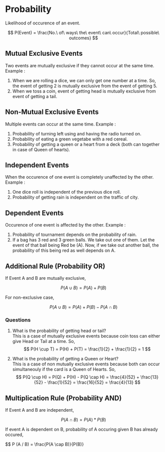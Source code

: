 # Probability

Likelihood of occurence of an event.

$$ P(Event) = \frac{No.\ of\ ways\ the\ event\ can\ occur}{Total\ possible\ outcomes} $$

## Mutual Exclusive Events
Two events are mutually exclusive if they cannot occur at the same time. Example : <br />
1. When we are rolling a dice, we can only get one number at a time. So, the event of getting 2 is mutually exclusive from the event of getting 5. <br />
2. When we toss a coin, event of getting head is mutually exclusive from event of getting a tail. <br />

## Non-Mutual Exclusive Events
Multiple events can occur at the same time. Example : <br />
1. Probability of turning left using and having the radio turned on.<br />
2. Probability of eating a green vegetabe with a red cereal. <br />
3. Probability of getting a queen or a heart from a deck (both can together in case of Queen of hearts). <br />

## Independent Events
When the occurence of one event is completely unaffected by the other. Example : <br />
1. One dice roll is independent of the previous dice roll.
2. Probability of getting rain is independent on the traffic of city.

## Dependent Events
Occurence of one event is affected by the other. Example : <br />
1. Probability of tournament depends on the probability of rain.
2. If a bag has 3 red and 3 green balls. We take out one of them. Let the event of that ball being Red be (A). Now, if we take out another ball, the probability of this being red as well depends on A.  

## Additional Rule (Probability OR)

If Event A and B are mutually exclusive, 

$$ P (A \cup B) = P(A) + P(B) $$

For non-exclusive case,

$$ P (A \cup B) = P(A) + P(B) - P(A \cap B) $$

### Questions

1. What is the probability of getting head or tail? <br />
This is a case of mutually exclusive events because coin toss can either give Head or Tail at a time. So, 
$$ P(H \cup T) = P(H) + P(T) = \frac{1}{2} + \frac{1}{2} = 1 $$

2. What is the probability of getting a Queen or Heart? <br />
This is a case of non mutually exclusive events because both can occur simultaneouly if the card is a Queen of Hearts. So,
$$ P(Q \cup H) = P(Q) + P(H) - P(Q \cap H) = \frac{4}{52} + \frac{13}{52} - \frac{1}{52} = \frac{16}{52}  = \frac{4}{13} $$

## Multiplication Rule (Probability AND)

If Event A and B are independent, 

$$ P (A \cap B) = P(A) * P(B) $$


If event A is dependent on B, probability of A occuring given B has already occured,

$$ P (A / B) = \frac{P(A \cap B)}{P(B)}